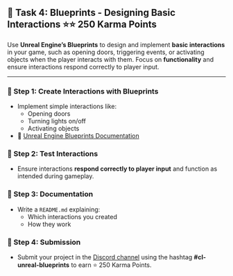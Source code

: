 ## 🧩 Task 4: Blueprints - Designing Basic Interactions ⭐⭐ 250 Karma Points  

Use **Unreal Engine’s Blueprints** to design and implement **basic interactions** in your game, such as opening doors, triggering events, or activating objects when the player interacts with them. Focus on **functionality** and ensure interactions respond correctly to player input.  

---

### 📌 Step 1: Create Interactions with Blueprints  
- Implement simple interactions like:  
  - Opening doors  
  - Turning lights on/off  
  - Activating objects  
- 🔗 [Unreal Engine Blueprints Documentation](https://docs.unrealengine.com/5.0/en-US/blueprints-visual-scripting-in-unreal-engine/)  

### 📌 Step 2: Test Interactions  
- Ensure interactions **respond correctly to player input** and function as intended during gameplay.  

### 📌 Step 3: Documentation  
- Write a `README.md` explaining:  
  - Which interactions you created  
  - How they work  

### 📌 Step 4: Submission  
- Submit your project in the [Discord channel](https://discord.com/channels/771670169691881483/1315007911449071706) using the hashtag **#cl-unreal-blueprints** to earn ⭐ 250 Karma Points.
